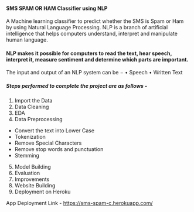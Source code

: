 #### SMS SPAM OR HAM Classifier  using NLP  
A Machine learning classifier to predict whether the SMS is Spam or Ham by using Natural Language Processing. NLP is a branch of artificial intelligence that helps computers understand, interpret and manipulate human language.
#### NLP makes it possible for computers to read the text, hear speech, interpret it, measure sentiment and determine which parts are important.
The input and output of an NLP system can be −
•	Speech
•	Written Text

##### Steps performed to complete the project are as follows - 
1.	 Import the Data
2.	Data Cleaning
3.	EDA
4.	Data Preprocessing
- Convert the text into Lower Case
- Tokenization
- Remove Special Characters
- Remove stop words and punctuation
- Stemming
5.	Model Building
6.	Evaluation
7.	Improvements
8.	Website Building
9.	 Deployment on Heroku

App Deployment Link - https://sms-spam-c.herokuapp.com/
